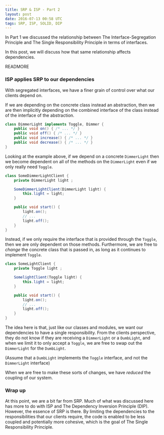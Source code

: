 ```yaml
---
title: SRP & ISP - Part 2
layout: post
date: 2016-07-13 00:58 UTC
tags: SRP, ISP, SOLID, DIP
---
```


In Part 1 we discussed the relationship between The Interface-Segregation Principle and The Single Responsibility Principle in terms of interfaces.

In this post, we will discuss how that same relationship affects dependencies.

READMORE

### ISP applies SRP to our dependencies

With segregated interfaces, we have a finer grain of control over what our clients depend on.

If we are depending on the concrete class instead an abstraction, then we are then implicitly depending on the combined interface of the class instead of the interface of the abstraction.

```java
class DimmerLight implements Toggle, Dimmer {
    public void on() { /* ... */ }
    public void off() { /* ... */ }
    public void increase() { /* ... */ }
    public void decrease() { /* ... */ }
}
```

Looking at the example above, if we depend on a concrete `DimmerLight` then we become dependent on all of the methods on the `DimmerLight` even if we only really need `Toggle`.

```java
class SomeDimmerLightClient {
    private DimmerLight light ;

    SomeDimmerLightClient(DimmerLight light) {
        this.light = light;
    }

    public void start() {
        light.on();
        // ...
        light.off();
    }
}
```

Instead, if we only require the interface that is provided through the `Toggle`, then we are only dependent on those methods. Furthermore, we are free to *change* the concrete class that is passed in, as long as it continues to implement `Toggle`.

```java
class SomeLightClient {
    private Toggle light ;

    SomelightClient(Toggle light) {
        this.light = light;
    }

    public void start() {
        light.on();
        // ...
        light.off();
    }
}
```

The idea here is that, just like our classes and modules, we want our dependencies to have a single responsibility. From the clients perspective, they do not know if they are receiving a `DimmerLight` or a `DumbLight`, and when we limit it to only accept a `Toggle`, we are free to swap out the `DimmerLight` for the `DumbLight`.

(Assume that a `DumbLight` implements the `Toggle` interface, and not the `DimmerLight` interface)

When we are free to make these sorts of changes, we have *reduced* the coupling of our system.

### Wrap up

At this point, we are a bit far from SRP. Much of what was discussed here has more to do with ISP and The Dependency Inversion Principle (DIP). However, the essence of SRP is there. By limiting the dependencies to the responsibilities that our clients require, the code is enabled to be less coupled and potentially more cohesive, which is the goal of The Single Responsibility Principle.
